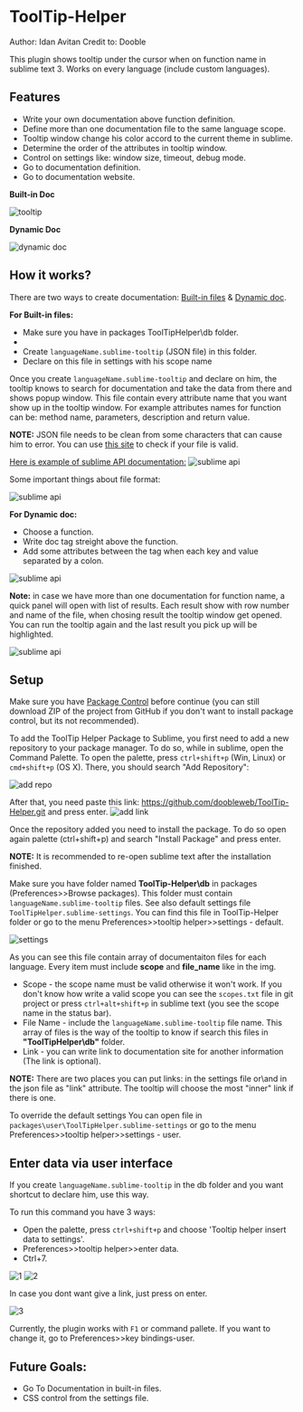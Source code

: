# ToolTip-Helper

Author: Idan Avitan
Credit to: Dooble

This plugin shows tooltip under the cursor when on function name in sublime text 3.
Works on every language (include custom languages).

## Features

<ul>
  <li>Write your own documentation above function definition.</li>
  <li>Define more than one documentation file to the same language scope.</li>
  <li>Tooltip window change his color accord to the current theme in sublime.</li>
  <li>Determine the order of the attributes in tooltip window.</li>
  <li>Control on settings like: window size, timeout, debug mode.</li>
  <li>Go to documentation definition.</li>
  <li>Go to documentation website.</li>
</ul>

<b>Built-in Doc</b>

<img src="http://s28.postimg.org/op1xxk9j1/tooltip.png" alt="tooltip">

<b>Dynamic Doc</b>

<img src="http://s16.postimg.org/67ub24hnp/tool.png" alt="dynamic doc">

## How it works?

There are two ways to create documentation: <u>Built-in files</u> & <u>Dynamic doc</u>.

<b>For Built-in files:</b>
<ul>
  <li>Make sure you have in packages ToolTipHelper\db folder.<li>
  <li>Create <code>languageName.sublime-tooltip</code> (JSON file) in this folder.</li>
  <li>Declare on this file in settings with his scope name</li>
</ul>

Once you create <code>languageName.sublime-tooltip</code> and declare on him, the tooltip knows to search for documentation and take the data from there and shows popup window.
This file contain every attribute name that you want show up in the tooltip window. For example attributes names for function can be: method name, parameters, description and return value.

<b>NOTE:</b> JSON file needs to be clean from some characters that can cause him to error. 
You can use <a href="http://jsonlint.com/">this site</a> to check if your file is valid.

<u>Here is example of sublime API documentation:</u>
<img src="http://s10.postimg.org/t1ecgy9vt/json_example.png" alt="sublime api">

Some important things about file format:


<img src="http://s29.postimg.org/9vvxfurtz/rules.png" alt="sublime api">

<b>For Dynamic doc:</b>

- Choose a function.
-  Write doc tag streight above the function.
- Add some attributes between the tag when each key and value separated by a colon.


<img src="http://s30.postimg.org/69jhxq6wh/dynamic.png" alt="sublime api">

<b>Note:</b> in case we have more than one documentation for function name, a quick panel will open with list of results.
Each result show with row number and name of the file, when chosing result the tooltip window get opened.
You can run the tooltip again and the last result you pick up will be highlighted.

<img src="http://s29.postimg.org/9qlvlsdsn/image.png" alt="sublime api">


## Setup

Make sure you have <a href="https://packagecontrol.io/installation" alt="packagecontrol">Package Control</a> before continue (you can still download ZIP of the project from GitHub if you don't want to install package control, but its not recommended).


To add the ToolTip Helper Package to Sublime, you first need to add a new repository to your package manager. To do so, while in sublime, open the Command Palette. To open the palette, press <code>ctrl+shift+p</code> (Win, Linux) or <code>cmd+shift+p</code> (OS X).
There, you should search "Add Repository": 

<img src="http://s12.postimg.org/iv5k5nwul/add_repo.png" alt="add repo">

After that, you need paste this link: https://github.com/doobleweb/ToolTip-Helper.git and press enter.
<img src="http://s9.postimg.org/vu5pvg467/url_dooble.png" alt="add link">

Once the repository added you need to install the package. To do so open again palette (ctrl+shift+p) and search "Install Package" and press enter.

<b>NOTE:</b> It is recommended to re-open sublime text after the installation finished.

Make sure you have folder named <b>ToolTip-Helper\db</b> in packages (Preferences>>Browse packages). This folder must contain <code>languageName.sublime-tooltip</code> files.
See also default settings file <code>ToolTipHelper.sublime-settings</code>.
You can find this file in ToolTip-Helper folder or go to the menu Preferences>>tooltip helper>>settings - default.

<img src="http://s16.postimg.org/s7t72j4o5/settings.png" alt="settings">

As you can see this file contain array of documentaiton files for each language.
Every item must include <b>scope</b> and <b>file_name</b> like in the img.

<ul>
  <li> Scope - the scope name must be valid otherwise it won't work. If you don't know how write a valid scope you can see the <code>scopes.txt</code> file in git project or press <code>ctrl+alt+shift+p</code> in sublime text (you see the scope name in the status bar).
  <li> File Name - include the <code>languageName.sublime-tooltip</code> file name. This array of files is the way of the tooltip to know if search this files in <b>"ToolTipHelper\db"</b> folder.
  <li> Link - you can write link to documentation site for another information (The link is optional).
</ul>

<b>NOTE:</b> There are two places you can put links: in the settings file or\and in the json file as "link" attribute.
The tooltip will choose the most "inner" link if there is one.

To override the default settings You can open file in <code>packages\user\ToolTipHelper.sublime-settings</code> or go to the menu Preferences>>tooltip helper>>settings - user.

## Enter data via user interface

If you create <code>languageName.sublime-tooltip</code> in the db folder and you want shortcut to declare him, use this way.

To run this command you have 3 ways:
-  Open the palette, press <code>ctrl+shift+p</code> and choose 'Tooltip helper insert data to settings'.
-  Preferences>>tooltip helper>>enter data.
-  Ctrl+7.

<img src="http://s23.postimg.org/vp1v4vdyz/image.png" alt="1">
<img src="http://s11.postimg.org/peulug8yr/image.png" alt="2">

In case you dont want give a link, just press on enter.

<img src="http://s13.postimg.org/ui8grveuv/image.png" alt="3">

Currently, the plugin works with <code>F1</code> or command pallete. If you want to change it, go to Preferences>>key bindings-user.

## Future Goals:
<ul> 
  <li> Go To Documentation in built-in files.
  <li> CSS control from the settings file.
</ul>

